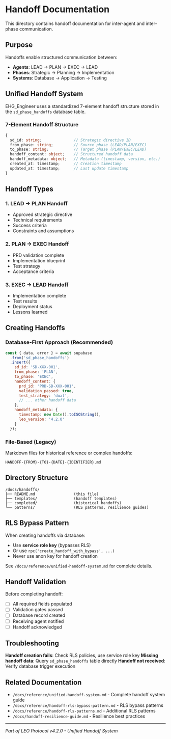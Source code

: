 # Handoff Documentation

This directory contains handoff documentation for inter-agent and inter-phase communication.

## Purpose

Handoffs enable structured communication between:
- **Agents**: LEAD → PLAN → EXEC → LEAD
- **Phases**: Strategic → Planning → Implementation
- **Systems**: Database → Application → Testing

## Unified Handoff System

EHG_Engineer uses a standardized 7-element handoff structure stored in the `sd_phase_handoffs` database table.

### 7-Element Handoff Structure

```typescript
{
  sd_id: string;              // Strategic directive ID
  from_phase: string;         // Source phase (LEAD/PLAN/EXEC)
  to_phase: string;           // Target phase (PLAN/EXEC/LEAD)
  handoff_content: object;    // Structured handoff data
  handoff_metadata: object;   // Metadata (timestamp, version, etc.)
  created_at: timestamp;      // Creation timestamp
  updated_at: timestamp;      // Last update timestamp
}
```

## Handoff Types

### 1. LEAD → PLAN Handoff
- Approved strategic directive
- Technical requirements
- Success criteria
- Constraints and assumptions

### 2. PLAN → EXEC Handoff
- PRD validation complete
- Implementation blueprint
- Test strategy
- Acceptance criteria

### 3. EXEC → LEAD Handoff
- Implementation complete
- Test results
- Deployment status
- Lessons learned

## Creating Handoffs

### Database-First Approach (Recommended)

```javascript
const { data, error } = await supabase
  .from('sd_phase_handoffs')
  .insert({
    sd_id: 'SD-XXX-001',
    from_phase: 'PLAN',
    to_phase: 'EXEC',
    handoff_content: {
      prd_id: 'PRD-SD-XXX-001',
      validation_passed: true,
      test_strategy: 'dual',
      // ... other handoff data
    },
    handoff_metadata: {
      timestamp: new Date().toISOString(),
      leo_version: '4.2.0'
    }
  });
```

### File-Based (Legacy)

Markdown files for historical reference or complex handoffs:
```
HANDOFF-{FROM}-{TO}-{DATE}-{IDENTIFIER}.md
```

## Directory Structure

```
/docs/handoffs/
├── README.md                 (this file)
├── templates/                (handoff templates)
├── completed/                (historical handoffs)
└── patterns/                 (RLS patterns, resilience guides)
```

## RLS Bypass Pattern

When creating handoffs via database:
- Use **service role key** (bypasses RLS)
- Or use `rpc('create_handoff_with_bypass', ...)`
- Never use anon key for handoff creation

See `/docs/reference/unified-handoff-system.md` for complete details.

## Handoff Validation

Before completing handoff:
- [ ] All required fields populated
- [ ] Validation gates passed
- [ ] Database record created
- [ ] Receiving agent notified
- [ ] Handoff acknowledged

## Troubleshooting

**Handoff creation fails**: Check RLS policies, use service role key
**Missing handoff data**: Query `sd_phase_handoffs` table directly
**Handoff not received**: Verify database trigger execution

## Related Documentation

- `/docs/reference/unified-handoff-system.md` - Complete handoff system guide
- `/docs/reference/handoff-rls-bypass-pattern.md` - RLS bypass patterns
- `/docs/reference/handoff-rls-patterns.md` - Additional RLS patterns
- `/docs/handoff-resilience-guide.md` - Resilience best practices

---

*Part of LEO Protocol v4.2.0 - Unified Handoff System*
